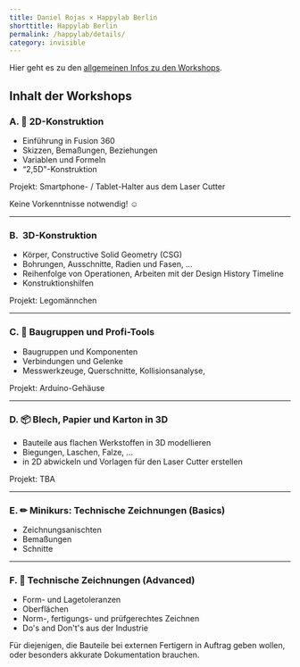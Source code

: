 ```yaml
---
title: Daniel Rojas × Happylab Berlin
shorttitle: Happylab Berlin
permalink: /happylab/details/
category: invisible
---
```


Hier geht es zu den [allgemeinen Infos zu den Workshops](/happylab).

## Inhalt der Workshops

### A. &#x1F4D0; 2D-Konstruktion
* Einführung in Fusion 360
* Skizzen, Bemaßungen, Beziehungen
* Variablen und Formeln
* “2,5D"-Konstruktion

Projekt: Smartphone- / Tablet-Halter aus dem Laser Cutter

Keine Vorkenntnisse notwendig! &#9786;

---

### B. &#xFE0F; 3D-Konstruktion
* Körper, Constructive Solid Geometry (CSG)
* Bohrungen, Ausschnitte, Radien und Fasen, ...
* Reihenfolge von Operationen, Arbeiten mit der Design History Timeline
* Konstruktionshilfen

Projekt: Legomännchen


---

### C. &#x1F529; Baugruppen und Profi-Tools
* Baugruppen und Komponenten
* Verbindungen und Gelenke
* Messwerkzeuge, Querschnitte, Kollisionsanalyse,

Projekt: Arduino-Gehäuse

---

### D. &#x1F4E6; Blech, Papier und Karton in 3D
* Bauteile aus flachen Werkstoffen in 3D modellieren
* Biegungen, Laschen, Falze, ...
* in 2D abwickeln und Vorlagen für den Laser Cutter erstellen

Projekt: TBA

---

### E. &#x270F; Minikurs: Technische Zeichnungen (Basics)
* Zeichnungsanischten
* Bemaßungen
* Schnitte

---

### F. &#x1F527; Technische Zeichnungen (Advanced)
* Form- und Lagetoleranzen
* Oberflächen
* Norm-, fertigungs- und prüfgerechtes Zeichnen
* Do's and Don't's aus der Industrie

Für diejenigen, die Bauteile bei externen Fertigern in Auftrag geben wollen, oder besonders akkurate Dokumentation brauchen.
